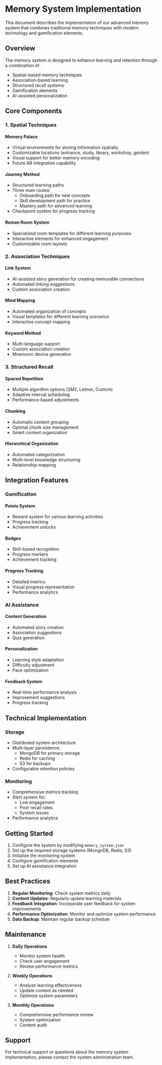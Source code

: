 # Memory System Implementation

This document describes the implementation of our advanced memory system that combines traditional memory techniques with modern technology and gamification elements.

## Overview

The memory system is designed to enhance learning and retention through a combination of:
- Spatial-based memory techniques
- Association-based learning
- Structured recall systems
- Gamification elements
- AI-assisted personalization

## Core Components

### 1. Spatial Techniques

#### Memory Palace
- Virtual environments for storing information spatially
- Customizable locations (entrance, study, library, workshop, garden)
- Visual support for better memory encoding
- Future AR integration capability

#### Journey Method
- Structured learning paths
- Three main routes:
  - Onboarding path for new concepts
  - Skill development path for practice
  - Mastery path for advanced learning
- Checkpoint system for progress tracking

#### Roman Room System
- Specialized room templates for different learning purposes
- Interactive elements for enhanced engagement
- Customizable room layouts

### 2. Association Techniques

#### Link System
- AI-assisted story generation for creating memorable connections
- Automated linking suggestions
- Custom association creation

#### Mind Mapping
- Automated organization of concepts
- Visual templates for different learning scenarios
- Interactive concept mapping

#### Keyword Method
- Multi-language support
- Custom association creation
- Mnemonic device generation

### 3. Structured Recall

#### Spaced Repetition
- Multiple algorithm options (SM2, Leitner, Custom)
- Adaptive interval scheduling
- Performance-based adjustments

#### Chunking
- Automatic content grouping
- Optimal chunk size management
- Smart content organization

#### Hierarchical Organization
- Automated categorization
- Multi-level knowledge structuring
- Relationship mapping

## Integration Features

### Gamification

#### Points System
- Reward system for various learning activities
- Progress tracking
- Achievement unlocks

#### Badges
- Skill-based recognition
- Progress markers
- Achievement tracking

#### Progress Tracking
- Detailed metrics
- Visual progress representation
- Performance analytics

### AI Assistance

#### Content Generation
- Automated story creation
- Association suggestions
- Quiz generation

#### Personalization
- Learning style adaptation
- Difficulty adjustment
- Pace optimization

#### Feedback System
- Real-time performance analysis
- Improvement suggestions
- Progress tracking

## Technical Implementation

### Storage
- Distributed system architecture
- Multi-layer persistence:
  - MongoDB for primary storage
  - Redis for caching
  - S3 for backups
- Configurable retention policies

### Monitoring
- Comprehensive metrics tracking
- Alert system for:
  - Low engagement
  - Poor recall rates
  - System issues
- Performance analytics

## Getting Started

1. Configure the system by modifying `memory_system.json`
2. Set up the required storage systems (MongoDB, Redis, S3)
3. Initialize the monitoring system
4. Configure gamification elements
5. Set up AI assistance integration

## Best Practices

1. **Regular Monitoring**: Check system metrics daily
2. **Content Updates**: Regularly update learning materials
3. **Feedback Integration**: Incorporate user feedback for system improvements
4. **Performance Optimization**: Monitor and optimize system performance
5. **Data Backup**: Maintain regular backup schedule

## Maintenance

1. **Daily Operations**
   - Monitor system health
   - Check user engagement
   - Review performance metrics

2. **Weekly Operations**
   - Analyze learning effectiveness
   - Update content as needed
   - Optimize system parameters

3. **Monthly Operations**
   - Comprehensive performance review
   - System optimization
   - Content audit

## Support

For technical support or questions about the memory system implementation, please contact the system administration team. 